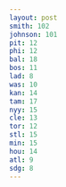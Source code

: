 ```yaml
---
layout: post
smith: 102
johnson: 101
pit: 12
phi: 12
bal: 18
bos: 11
lad: 8
was: 10
kan: 14
tam: 17
nyy: 15
cle: 13
tor: 12
stl: 15
min: 15
hou: 14
atl: 9
sdg: 8
---
```

